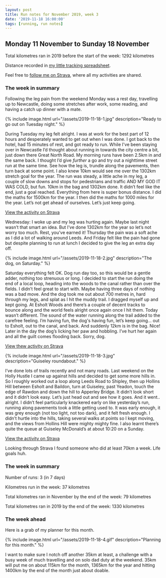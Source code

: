 ```yaml
---
layout: post
title: Run notes for November 2019, week 3
date: '2019-11-18 16:00:00'
tags: [running, run notes]
---
```

## Monday 11 November to Sunday 18 November

Total kilometres ran in 2019 before the start of the week: 1292 kilometres

Distance recorded in [my little tracking spreadsheet](https://www.icloud.com/numbers/0cWhQqgPDF2FKXSnUdB79lWVw#2019_running).

Feel free to [follow me on Strava](https://www.strava.com/athletes/41247532), where all my activities are shared.

### The week in summary

Following the leg pain from the weekend Monday was a rest day, travelling up to Newcastle, doing some stretches after work, some reading, and having a catch up dinner with a mate.

{% include image.html url="/assets/2019-11-18-1.jpg" description="Ready to go out on Tuesday night." %}

During Tuesday my leg felt alright. I was at work for the best part of 12 hours and desperately wanted to get out when I was done. I got back to the hotel, had 15 minutes of rest, and got ready to run. While I've been staying over in Newcastle I’d thought about running in towards the city centre a bit, just down there Great North Road. My morning runs have been 2.5km in and the same back. I thought I’d give _further_ a go and try out a nighttime street run at the same time. See how the leg is, trundle along the pavements, then turn back at some point. I also knew 10km would see me over the 1302km stretch goal for the year. The run was steady, a little ache in my leg, a couple of slow downs and stops for pedestrians and traffic AND MY GOD IT WAS COLD, but fun. 10km in the bag and 1302km done. It didn’t feel like the end, just a goal reached. Everything from here is super bonus distance. I did the maths for 1500km for the year. I then did the maths for 1000 miles for the year. Let’s not get ahead of ourselves. Let’s just keep going.

[View the activity on Strava](https://www.strava.com/activities/2860648920)

Wednesday: I woke up and my leg was hurting again. Maybe last night wasn’t that smart an idea. But I’ve done 1302km for the year so let’s not worry too much. Rest, you’ve earned it! Thursday the pain was a soft ache as I did a lot of walking around Leeds. And Friday felt like the pain had gone but despite planning to run at lunch I decided to give the leg an extra day off.

{% include image.html url="/assets/2019-11-18-2.jpg" description="The dog, on Saturday." %}


Saturday everything felt OK. Dog run day too, so this would be a gentle adder, nothing too strenuous or long. I decided to start the run doing the end of a local loop, heading into the woods to the canal rather than over the fields. I didn’t feel great to start with. Maybe having three days of nothing was a bad move. And the dog took me out about 700 metres in, hard through my legs, and splat as I hit the muddy trail. I dragged myself up and kept going. At Esholt Woods and there’s a couple of decent tracks to bounce along and the world feels alright once again once I hit them. Today wasn’t different. The sound of the water running along the trail added to the carefree feeling. I’m having fun, the dog's having fun, let’s keep going… out to Esholt, out to the canal, and back. And suddenly 12km is in the bag. Nice! Later in the day the dog’s licking her paw and hobbling. I’ve hurt her again and all the guilt comes flooding back. Sorry, dog.

[View thew activity on Strava](https://www.strava.com/activities/2868217923)

{% include image.html url="/assets/2019-11-18-3.jpg" description="Guiseley roundabout." %}

I’ve done lots of trails recently and not many roads. Last weekend on the Holly Hustle I came up against hills and decided to get some more hills in. So I roughly worked out a loop along Leeds Road to Shipley, then up Hollins Hill between Esholt and Baildon, turn at Guiseley, past Yeadon, touch the edge of Rawdon and down the hill to Apperley Bridge. It didn’t look short and it didn’t look easy. Let’s just head out and see how it goes. And it went.. alright. I didn’t feel particularly knackered early on like yesterday’s run, running along pavements took a little getting used to. It was early enough, it was grey enough (not too light, not too dark), and it felt fresh enough. I didn’t hurtle into the hills, taking several walks at points so I kept moving, and the views from Hollins Hill were mighty mighty fine. I also learnt there’s quite the queue at Guiseley McDonald’s at about 10:20 on a Sunday.

[View the activity on Strava](https://www.strava.com/activities/2870931785)

Looking through Strava I found someone who did at least 70km a week. Life goals huh.

### The week in summary

Number of runs: 3 (in 7 days)

Kilometres run in the week: 37 kilometres

Total kilometres ran in November by the end of the week: 79 kilometres

Total kilometres ran in 2019 by the end of the week: 1330 kilometres

### The week ahead

Here is a grab of my planner for this month.

{% include image.html url="/assets/2019-11-18-4.gif" description="Planning for this month." %}

I want to make sure I notch off another 35km at least, a challenge with a busy week of much travelling and on solo dad duty at the weekend. 35km will put me on about 115km for the month, 1365km for the year and hitting 1400km by the end of the month just about doable.
